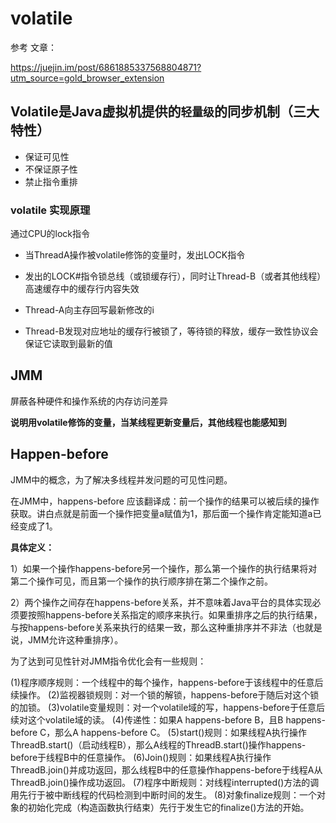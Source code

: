 # volatile

参考 文章：

https://juejin.im/post/6861885337568804871?utm_source=gold_browser_extension



## Volatile是Java虚拟机提供的`轻量级`的同步机制（三大特性）

- 保证可见性
- 不保证原子性
- 禁止指令重排

### volatile 实现原理

通过CPU的lock指令

- 当ThreadA操作被volatile修饰的变量时，发出LOCK指令

- 发出的LOCK#指令锁总线（或锁缓存行），同时让Thread-B（或者其他线程）高速缓存中的缓存行内容失效
- Thread-A向主存回写最新修改的i
- Thread-B发现对应地址的缓存行被锁了，等待锁的释放，缓存一致性协议会保证它读取到最新的值



## JMM

屏蔽各种硬件和操作系统的内存访问差异

**说明用volatile修饰的变量，当某线程更新变量后，其他线程也能感知到**



## Happen-before

JMM中的概念，为了解决多线程并发问题的可见性问题。

在JMM中，happens-before 应该翻译成：前一个操作的结果可以被后续的操作获取。讲白点就是前面一个操作把变量a赋值为1，那后面一个操作肯定能知道a已经变成了1。

**具体定义：**

1）如果一个操作happens-before另一个操作，那么第一个操作的执行结果将对第二个操作可见，而且第一个操作的执行顺序排在第二个操作之前。

2）两个操作之间存在happens-before关系，并不意味着Java平台的具体实现必须要按照happens-before关系指定的顺序来执行。如果重排序之后的执行结果，与按happens-before关系来执行的结果一致，那么这种重排序并不非法（也就是说，JMM允许这种重排序）。

为了达到可见性针对JMM指令优化会有一些规则：

(1)程序顺序规则：一个线程中的每个操作，happens-before于该线程中的任意后续操作。
(2)监视器锁规则：对一个锁的解锁，happens-before于随后对这个锁的加锁。
(3)volatile变量规则：对一个volatile域的写，happens-before于任意后续对这个volatile域的读。
(4)传递性：如果A happens-before B，且B happens-before C，那么A happens-before C。
(5)start()规则：如果线程A执行操作ThreadB.start()（启动线程B），那么A线程的ThreadB.start()操作happens-before于线程B中的任意操作。
(6)Join()规则：如果线程A执行操作ThreadB.join()并成功返回，那么线程B中的任意操作happens-before于线程A从ThreadB.join()操作成功返回。
(7)程序中断规则：对线程interrupted()方法的调用先行于被中断线程的代码检测到中断时间的发生。
(8)对象finalize规则：一个对象的初始化完成（构造函数执行结束）先行于发生它的finalize()方法的开始。

